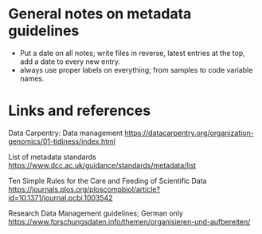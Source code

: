 # General notes on metadata guidelines

- Put a date on all notes; write files in reverse, latest entries at the top, add a date to every new entry.
- always use proper labels on everything; from samples to code variable names.

# Links and references

Data Carpentry: Data management
https://datacarpentry.org/organization-genomics/01-tidiness/index.html

List of metadata standards
https://www.dcc.ac.uk/guidance/standards/metadata/list

Ten Simple Rules for the Care and Feeding of Scientific Data
https://journals.plos.org/ploscompbiol/article?id=10.1371/journal.pcbi.1003542

Research Data Management guidelines; German only
https://www.forschungsdaten.info/themen/organisieren-und-aufbereiten/
